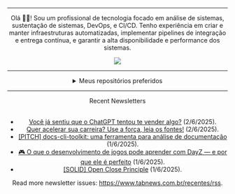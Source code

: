 <div align="center">
<hr>
<p>Olá 👋🏾! Sou um profissional de tecnologia focado em análise de sistemas, sustentação de sistemas, DevOps, e CI/CD. Tenho experiência em criar e manter infraestruturas automatizadas, implementar pipelines de integração e entrega contínua, e garantir a alta disponibilidade e performance dos sistemas.</p>
  <img src="https://media.giphy.com/media/yAGIvCiwPJn5C/giphy.gif">
<hr>
  <details>
  <summary>Meus repositórios preferidos</summary>
  <br />
  Alguns dos meus melhores repositórios:
  <br />
<br />
  <ul><li><a href=https://github.com/commitgeist/aluratube target="_blank" rel="noopener noreferrer">commitgeist/aluratube</a> (<b>0</b> ✨ and <b>0</b> 🍴): Aluratube - Desenvolvido durante a imersão React da Alura no final de 2022</li><li><a href=https://github.com/commitgeist/nlw-ia target="_blank" rel="noopener noreferrer">commitgeist/nlw-ia</a> (<b>0</b> ✨ and <b>0</b> 🍴): Projeto desenvolvido durante a NLW IA - Usando a API da OPENAI</li><li><a href=https://github.com/commitgeist/nlw-journey-ia target="_blank" rel="noopener noreferrer">commitgeist/nlw-journey-ia</a> (<b>0</b> ✨ and <b>0</b> 🍴): NLW IA - Agent de viagens usando python + langchain + GPT</li>
<li>More coming soon :).</li>
</ul>
  </details>
  <hr/>
    <summary>Recent Newsletters</summary>
  <br />
  <ul>
    <li><a href=https://www.tabnews.com.br/Escudo/voce-ja-sentiu-que-o-chatgpt-tentou-te-vender-algo target="_blank" rel="noopener noreferrer">Você já sentiu que o ChatGPT tentou te vender algo?</a> (2/6/2025).</li><li><a href=https://www.tabnews.com.br/lemuelroberto/quer-acelerar-sua-carreira-use-a-forca-leia-os-fontes target="_blank" rel="noopener noreferrer">Quer acelerar sua carreira? Use a força, leia os fontes!</a> (2/6/2025).</li><li><a href=https://www.tabnews.com.br/mtgr18977/pitch-docs-cli-toolkit-uma-ferramenta-para-analise-de-documentacao target="_blank" rel="noopener noreferrer">[PITCH] docs-cli-toolkit: uma ferramenta para análise de documentação</a> (1/6/2025).</li><li><a href=https://www.tabnews.com.br/ClaudioCassimiro/o-que-o-desenvolvimento-de-jogos-pode-aprender-com-dayz-e-por-que-ele-e-perfeito target="_blank" rel="noopener noreferrer">🎮 O que o desenvolvimento de jogos pode aprender com DayZ — e por que ele é perfeito</a> (1/6/2025).</li><li><a href=https://www.tabnews.com.br/felprangel/solid-open-close-principle target="_blank" rel="noopener noreferrer">[SOLID] Open Close Principle</a> (1/6/2025).</li>
  </ul>
<p>Read more newsletter issues: <a href="https://www.tabnews.com.br/recentes/rss">https://www.tabnews.com.br/recentes/rss</a>.</p>
  </details>
